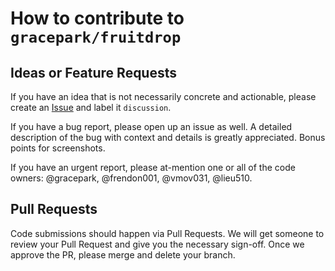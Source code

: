 # How to contribute to `gracepark/fruitdrop`

## Ideas or Feature Requests

If you have an idea that is not necessarily concrete and actionable, please
create an [Issue](https://github.com/gracepark/fruitdrop/issues) and label it `discussion`.

If you have a bug report, please open up an issue as well. A detailed description of the bug with context and
details is greatly appreciated. Bonus points for screenshots.

If you have an urgent report, please at-mention one or all of the code owners: @gracepark, @frendon001, @vmov031, @lieu510.

## Pull Requests

Code submissions should happen via Pull Requests. We will get someone to review your Pull
Request and give you the necessary sign-off. Once we approve the PR, please merge and delete your branch.
